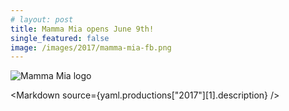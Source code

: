 ```yaml
---
# layout: post
title: Mamma Mia opens June 9th!
single_featured: false
image: /images/2017/mamma-mia-fb.png
---
```


<script lang="ts">
  import Markdown from "$components/Markdown.svelte"
  import yaml from "$data/_yaml"
  let imagePath = `/images/2017/${yaml.productions["2017"][1].image}`
</script>

![Mamma Mia logo]({imagePath})

<Markdown source={yaml.productions["2017"][1].description} />
